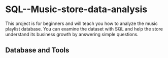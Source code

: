 # SQL--Music-store-data-analysis
This project is for beginners and will teach you how to analyze the music playlist database. You can examine the dataset with SQL and help the store understand its business growth by answering simple questions.

<b> <h2> Database and Tools</h2></b>
